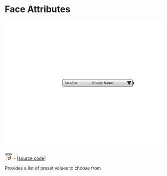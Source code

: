 # Face Attributes

![](../../.gitbook/assets/Face_Attributes.png)

![](../../.gitbook/assets/Face_Attributes%20%281%29.png) - [\[source code\]](https://github.com/ladybug-tools/honeybee-grasshopper-core/blob/master/honeybee_grasshopper_core/src//HB%20Face%20Attributes.py)

Provides a list of preset values to choose from

